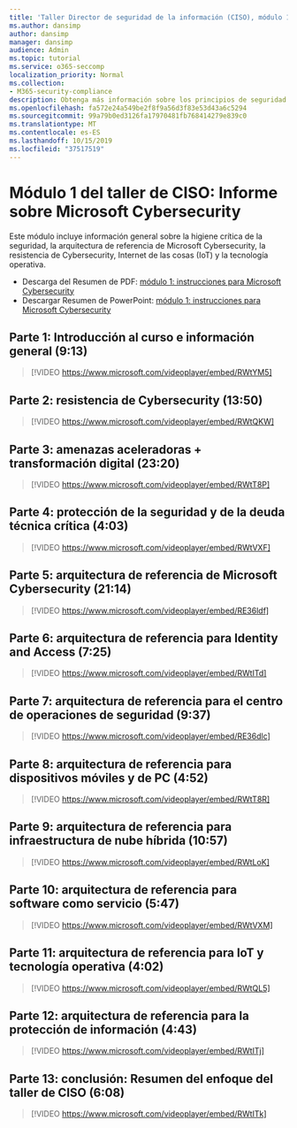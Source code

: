 ```yaml
---
title: 'Taller Director de seguridad de la información (CISO), módulo 1: Microsoft Cybersecurity briefing'
ms.author: dansimp
author: dansimp
manager: dansimp
audience: Admin
ms.topic: tutorial
ms.service: o365-seccomp
localization_priority: Normal
ms.collection:
- M365-security-compliance
description: Obtenga más información sobre los principios de seguridad y las recomendaciones para modernizar la seguridad de su organización.
ms.openlocfilehash: fa572e24a549be2f8f9a56d3f83e53d43a6c5294
ms.sourcegitcommit: 99a79b0ed3126fa17970481fb768414279e839c0
ms.translationtype: MT
ms.contentlocale: es-ES
ms.lasthandoff: 10/15/2019
ms.locfileid: "37517519"
---
```

# <a name="ciso-workshop-module-1-microsoft-cybersecurity-briefing"></a>Módulo 1 del taller de CISO: Informe sobre Microsoft Cybersecurity

Este módulo incluye información general sobre la higiene crítica de la seguridad, la arquitectura de referencia de Microsoft Cybersecurity, la resistencia de Cybersecurity, Internet de las cosas (IoT) y la tecnología operativa.

- Descarga del Resumen de PDF: [módulo 1: instrucciones para Microsoft Cybersecurity](../media/ciso-workshop-1-cybersecurity-briefing.pdf)
- Descargar Resumen de PowerPoint: [módulo 1: instrucciones para Microsoft Cybersecurity](https://docs.microsoft.com/microsoft-365/security/media/ciso-workshop-1-cybersecurity-briefing.pptx)

## <a name="part-1-course-introduction-and-overview-913"></a>Parte 1: Introducción al curso e información general (9:13)

> [!VIDEO https://www.microsoft.com/videoplayer/embed/RWtYM5]

## <a name="part-2-cybersecurity-resilience-1350"></a>Parte 2: resistencia de Cybersecurity (13:50)

> [!VIDEO https://www.microsoft.com/videoplayer/embed/RWtQKW]

## <a name="part-3-accelerating-threats--digital-transformation-2320"></a>Parte 3: amenazas aceleradoras + transformación digital (23:20)

> [!VIDEO https://www.microsoft.com/videoplayer/embed/RWtT8P]

## <a name="part-4-critical-security-hygiene-and-technical-debt-403"></a>Parte 4: protección de la seguridad y de la deuda técnica crítica (4:03)

> [!VIDEO https://www.microsoft.com/videoplayer/embed/RWtVXF]

## <a name="part-5-microsoft-cybersecurity-reference-architecture-2114"></a>Parte 5: arquitectura de referencia de Microsoft Cybersecurity (21:14)

> [!VIDEO https://www.microsoft.com/videoplayer/embed/RE36ldf]

## <a name="part-6-reference-architecture-for-identity-and-access-725"></a>Parte 6: arquitectura de referencia para Identity and Access (7:25)

> [!VIDEO https://www.microsoft.com/videoplayer/embed/RWtITd]

## <a name="part-7-reference-architecture-for-security-operations-center-937"></a>Parte 7: arquitectura de referencia para el centro de operaciones de seguridad (9:37)

> [!VIDEO https://www.microsoft.com/videoplayer/embed/RE36dlc]

## <a name="part-8-reference-architecture-for-pc-and-mobile-devices-452"></a>Parte 8: arquitectura de referencia para dispositivos móviles y de PC (4:52)

> [!VIDEO https://www.microsoft.com/videoplayer/embed/RWtT8R]

## <a name="part-9-reference-architecture-for-hybrid-cloud-infrastructure-1057"></a>Parte 9: arquitectura de referencia para infraestructura de nube híbrida (10:57)

> [!VIDEO https://www.microsoft.com/videoplayer/embed/RWtLoK]

## <a name="part-10-reference-architecture-for-software-as-a-service-547"></a>Parte 10: arquitectura de referencia para software como servicio (5:47)

> [!VIDEO https://www.microsoft.com/videoplayer/embed/RWtVXM]

## <a name="part-11-reference-architecture-for-iot-and-operational-tech-402"></a>Parte 11: arquitectura de referencia para IoT y tecnología operativa (4:02)

> [!VIDEO https://www.microsoft.com/videoplayer/embed/RWtQL5]

## <a name="part-12-reference-architecture-for-info-protection-443"></a>Parte 12: arquitectura de referencia para la protección de información (4:43)

> [!VIDEO https://www.microsoft.com/videoplayer/embed/RWtITj]

## <a name="part-13-conclusion-summary-of-ciso-workshop-approach-608"></a>Parte 13: conclusión: Resumen del enfoque del taller de CISO (6:08)

> [!VIDEO https://www.microsoft.com/videoplayer/embed/RWtITk]